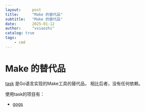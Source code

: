 ```yaml
---
layout:     post
title:      "Make 的替代品"
subtitle:   "Make 的替代品"
date:       2025-01-12
author:     "vxiaozhi"
catalog: true
tags:
    - cmd
---
```


# Make 的替代品

[task](https://github.com/go-task/task) 是Go语言实现的Make工具的替代品， 相比后者，没有任何依赖。

使用task的项目有：

- [gogs](https://github.com/gogs/gogs)
